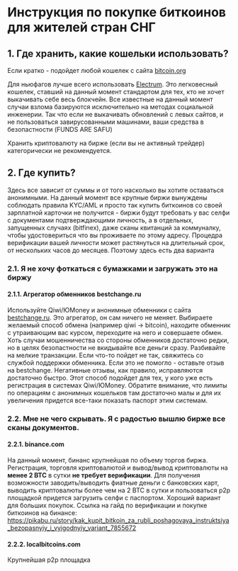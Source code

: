 # Инструкция по покупке биткоинов для жителей стран СНГ #

## 1. Где хранить, какие кошельки использовать?

Если кратко - подойдет любой кошелек с сайта [bitcoin.org](https://bitcoin.org/)

Для ньюфагов лучше всего использовать [Electrum](https://electrum.org/). Это легковесный кошелек, ставший на данный момент стандартом для тех, кто не хочет выкачивать себе весь блокчейн. Все известные на данный момент случаи взлома базируются исключительно на методах социальной инженерии. Так что если не выкачивать обновлений с левых сайтов, и не пользоваться завирусованными машинами, ваши средства в безопастности (FUNDS ARE SAFU)

Хранить криптовалюту на бирже (если вы не активный трейдер) категорически не рекомендуется.

## 2. Где купить?

Здесь все зависит от суммы и от того насколько вы хотите оставаться анонимными. На данный момент все крупные биржи вынуждены соблюдать правила KYC/AML и просто так купить биткоинов со своей зарплатной карточки не получится - биржи будут требовать у вас селфи с документами подтверждающими личность, а в отдельных, запущенных случаях (bitfinex), даже сканы квитанций за коммуналку, чтобы удостовериться что вы проживаете по этому адресу. Процедра верификации вашей личности может растянуться на длительный срок, от нескольких часов до месяцев. Поэтому здесь есть два варианта

### 2.1. Я не хочу фоткаться с бумажками и загружать это на биржу

#### 2.1.1. Агрегатор обменников bestchange.ru

Используйте Qiwi/ЮMoney и анонимные обменники с сайта [bestchange.ru](https://www.bestchange.ru/). Это агрегатор, он сам ничего не меняет. Выбираете желаемый способ обмена (например qiwi -> bitcoin), находите обменник с утраивающим вас курсом, переходите на него и совершаете обмен.
Хоть случаи мошенничества со стороны обменников достаточно редки, но в целях безопастности не вкидывайте все деньги сразу. Разбивайте на мелкие транзакции. Если что-то пойдет не так, свяжитесь со службой поддержки обменника. Если это не помогло - оставьте отзыв на bestchange. Негативные отзывы, как правило, исправляются достаточно быстро.
Этот способ подойдет для тех, у кого уже есть регистрация в системах Qiwi/ЮMoney. Обратите внимание, что лимиты по операциям с анонимных кошельков там достаточно малы и для их увеличения придется все-таки показать паспорт этим системам.

### 2.2. Мне не чего скрывать. Я с радостью вышлю бирже все сканы документов.

#### 2.2.1. binance.com

На данный момент, бинанс крупнейшая по объему торгов биржа. Регистрация, торговля криптовалютой и вывод/вывод криптовалюты на **менее 2 BTC** в сутки **не требует верификации**. Для получения возможности заводить/выводить фиатные деньги с банковских карт, выводить криптовалюты более чем на 2  BTC в сутки и пользоваться p2p площадкой придется загрузить селфи с паспортом. Хороший вариант для больших покупок.
Ссылка на гайд по верификации и покупке биткоинов на бинансе: https://pikabu.ru/story/kak_kupit_bitkoin_za_rubli_poshagovaya_instruktsiya_bezopasnyiy_i_vyigodnyiy_variant_7855672

#### 2.2.2. localbitcoins.com

Крупнейшая p2p площадка
